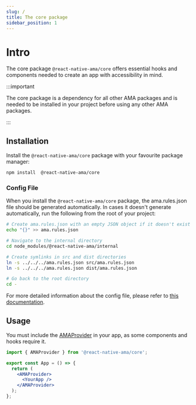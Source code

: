 ```yaml
---
slug: /
title: The core package
sidebar_position: 1
---
```


# Intro

The core package `@react-native-ama/core` offers essential hooks and components needed to create an app with accessibility in mind.

:::important

The core package is a dependency for all other AMA packages and is needed to be installed in your project before using any other AMA packages.

:::

## Installation

Install the `@react-native-ama/core` package with your favourite package manager:

```bash npm2yarn
npm install  @react-native-ama/core
```

### Config File

When you install the `@react-native-ama/core` package, the ama.rules.json file should be generated automatically. In cases it doesn't generate automatically, run the following from the root of your project:

```bash
# Create ama.rules.json with an empty JSON object if it doesn't exist
echo "{}" >> ama.rules.json

# Navigate to the internal directory
cd node_modules/@react-native-ama/internal

# Create symlinks in src and dist directories
ln -s ../../../ama.rules.json src/ama.rules.json
ln -s ../../../ama.rules.json dist/ama.rules.json

# Go back to the root directory
cd -
```

For more detailed information about the config file, please refer to [this documentation](/docs/config-file).

## Usage

You must include the [AMAProvider](./AMAProvider.md) in your app, as some components and hooks require it.

```jsx {2-4,6,8-9}
import { AMAProvider } from '@react-native-ama/core';

export const App = () => {
  return (
    <AMAProvider>
      <YourApp />
    </AMAProvider>
  );
};
```
